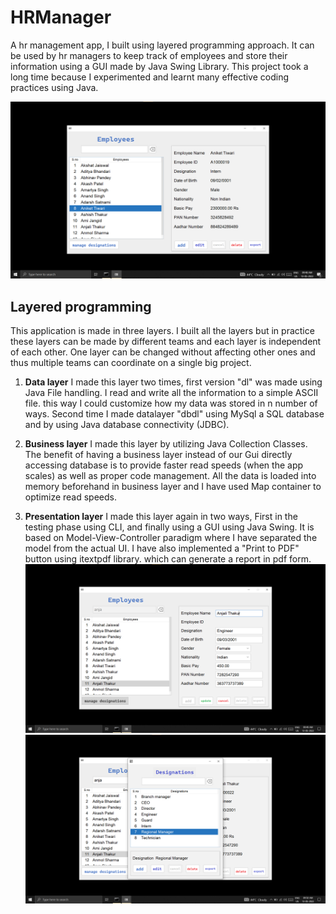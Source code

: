 # HRManager
A hr management app, I built using layered programming approach. It can be used by hr managers to keep track of employees and store their information using
a GUI made by Java Swing Library. This project took a long time because I experimented and learnt many effective coding practices using Java.


![screenshot 1](https://raw.githubusercontent.com/Akshatjaiswal5/resources/main/hr1.png)
## Layered programming
This application is made in three layers. I built all the layers but in practice these layers can be made by different teams and each layer is independent of each other.
One layer can be changed without affecting other ones and thus multiple teams can coordinate on a single big project.

1. **Data layer**
I made this layer two times, first version "dl" was made using Java File handling. I read and write all the information to a simple ASCII file.
this way I could customize how my data was stored in n number of ways. Second time I made datalayer "dbdl" using MySql a SQL database and by using
Java database connectivity (JDBC).

1. **Business layer**
I made this layer by utilizing Java Collection Classes. The benefit of having a business layer instead of our Gui directly accessing database is to provide faster
read speeds (when the app scales) as well as proper code management. All the data is loaded into memory beforehand in business layer and I have used Map container 
to optimize read speeds.

1. **Presentation layer**
I made this layer again in two ways, First in the testing phase using CLI, and finally using a GUI using Java Swing. It is based on Model-View-Controller
paradigm where I have separated the model from the actual UI. I have also implemented a "Print to PDF" button using itextpdf library. which can generate a 
report in pdf form.
![screenshot 2](https://raw.githubusercontent.com/Akshatjaiswal5/resources/main/hr2.png)
![screenshot 3](https://raw.githubusercontent.com/Akshatjaiswal5/resources/main/hr3.png)

